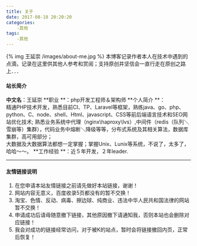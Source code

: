 ```yaml
---
title: 关于
date: 2017-08-10 20:20:20
categories:
	-其他
tags:
	-其他
---
```

{% img 王延崇 /images/about-me.jpg %}
本博客记录作者本人在技术中遇到的点滴，记录在这里供其他人参考和赏阅；支持原创并坚信会一直行走在原创之路上．．．

#### 站长简介
**中文名**：王延崇
**职业 **：php开发工程师＆架构师
**个人简介 **：  
 精通PHP技术开发，熟悉目前CI、TP、Laravel等框架，熟练java、go、php、python、C、node、shell、Html、javascript、CSS等前后端语言技术和SEO网站优化技术;
 熟悉业务系统中代理（nginx\haproxy\lvs）,中间件（redis（队列＼雪崩等）集群），代码业务中熔断＼降级等等，分布式系统及其相关算法，数据库集群，高可用部分；  
 大数据及大数据算法都想一定掌握；掌握Unix、Lunix等系统，不说了，太多了，哈哈～～。 
**工作经验 **：近５年开发，２年leader.

---

#### 友情链接说明
1. 在您申请本站友情链接之前请先做好本站链接，谢谢！
2. 网站内容无意义，百度收录5页都没有的暂不交换！
3. 淘宝、色情、反动、病毒、擦边球、纯商业、违法中华人民共和国法律的网站暂不交换！
4. 申请成功后请毋随意撤下链接，其他原因撤下请通知我，否则本站也会删除对应链接！
5. 我会对成功的链接经常访问，对于被K的站点，暂时会将链接撤回内页，正常后恢复！ 
